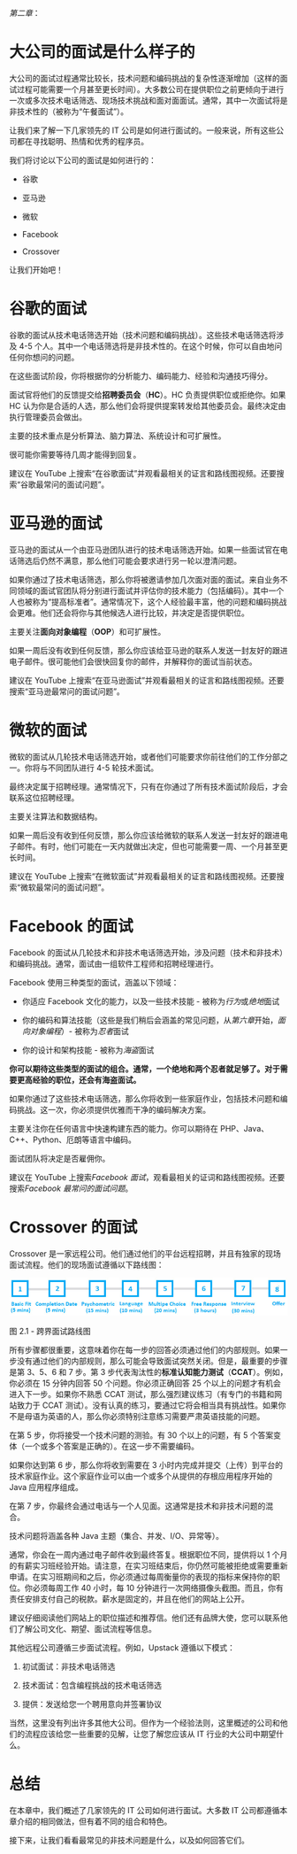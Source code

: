 *第二章*：

# 大公司的面试是什么样子的

大公司的面试过程通常比较长，技术问题和编码挑战的复杂性逐渐增加（这样的面试过程可能需要一个月甚至更长时间）。大多数公司在提供职位之前更倾向于进行一次或多次技术电话筛选、现场技术挑战和面对面面试。通常，其中一次面试将是非技术性的（被称为“午餐面试”）。

让我们来了解一下几家领先的 IT 公司是如何进行面试的。一般来说，所有这些公司都在寻找聪明、热情和优秀的程序员。

我们将讨论以下公司的面试是如何进行的：

+   谷歌

+   亚马逊

+   微软

+   Facebook

+   Crossover

让我们开始吧！

# 谷歌的面试

谷歌的面试从技术电话筛选开始（技术问题和编码挑战）。这些技术电话筛选将涉及 4-5 个人。其中一个电话筛选将是非技术性的。在这个时候，你可以自由地问任何你想问的问题。

在这些面试阶段，你将根据你的分析能力、编码能力、经验和沟通技巧得分。

面试官将他们的反馈提交给**招聘委员会**（**HC**）。HC 负责提供职位或拒绝你。如果 HC 认为你是合适的人选，那么他们会将提供提案转发给其他委员会。最终决定由执行管理委员会做出。

主要的技术重点是分析算法、脑力算法、系统设计和可扩展性。

很可能你需要等待几周才能得到回复。

建议在 YouTube 上搜索“在谷歌面试”并观看最相关的证言和路线图视频。还要搜索“谷歌最常问的面试问题”。

# 亚马逊的面试

亚马逊的面试从一个由亚马逊团队进行的技术电话筛选开始。如果一些面试官在电话筛选后仍然不满意，那么他们可能会要求进行另一轮以澄清问题。

如果你通过了技术电话筛选，那么你将被邀请参加几次面对面的面试。来自业务不同领域的面试官团队将分别进行面试并评估你的技术能力（包括编码）。其中一个人也被称为“提高标准者”。通常情况下，这个人经验最丰富，他的问题和编码挑战会更难。他们还会将你与其他候选人进行比较，并决定是否提供职位。 

主要关注**面向对象编程**（**OOP**）和可扩展性。

如果一周后没有收到任何反馈，那么你应该给亚马逊的联系人发送一封友好的跟进电子邮件。很可能他们会很快回复你的邮件，并解释你的面试当前状态。

建议在 YouTube 上搜索“在亚马逊面试”并观看最相关的证言和路线图视频。还要搜索“亚马逊最常问的面试问题”。

# 微软的面试

微软的面试从几轮技术电话筛选开始，或者他们可能要求你前往他们的工作分部之一。你将与不同团队进行 4-5 轮技术面试。

最终决定属于招聘经理。通常情况下，只有在你通过了所有技术面试阶段后，才会联系这位招聘经理。

主要关注算法和数据结构。

如果一周后没有收到任何反馈，那么你应该给微软的联系人发送一封友好的跟进电子邮件。有时，他们可能在一天内就做出决定，但也可能需要一周、一个月甚至更长时间。

建议在 YouTube 上搜索“在微软面试”并观看最相关的证言和路线图视频。还要搜索“微软最常问的面试问题”。

# Facebook 的面试

Facebook 的面试从几轮技术和非技术电话筛选开始，涉及问题（技术和非技术）和编码挑战。通常，面试由一组软件工程师和招聘经理进行。

Facebook 使用三种类型的面试，涵盖以下领域：

+   你适应 Facebook 文化的能力，以及一些技术技能 - 被称为*行为*或*绝地*面试

+   你的编码和算法技能（这些是我们稍后会涵盖的常见问题，从*第六章*开始，*面向对象编程*）- 被称为*忍者*面试

+   你的设计和架构技能 - 被称为*海盗*面试

**你可以期待这些类型的面试的组合。通常，一个绝地和两个忍者就足够了。对于需要更高经验的职位，还会有海盗面试。**

如果你通过了这些技术电话筛选，那么你将收到一些家庭作业，包括技术问题和编码挑战。这一次，你必须提供优雅而干净的编码解决方案。

主要关注你在任何语言中快速构建东西的能力。你可以期待在 PHP、Java、C++、Python、厄朗等语言中编码。

面试团队将决定是否雇佣你。

建议在 YouTube 上搜索*Facebook 面试*，观看最相关的证词和路线图视频。还要搜索*Facebook 最常问的面试问题*。

# Crossover 的面试

Crossover 是一家远程公司。他们通过他们的平台远程招聘，并且有独家的现场面试流程。他们的现场面试遵循以下路线图：

![图 2.1 - 跨界面试路线图](img/B15403_02_01.jpg)

图 2.1 - 跨界面试路线图

所有步骤都很重要，这意味着你在每一步的回答必须通过他们的内部规则。如果一步没有通过他们的内部规则，那么可能会导致面试突然关闭。但是，最重要的步骤是第 3、5、6 和 7 步。第 3 步代表淘汰性的**标准认知能力测试**（**CCAT**）。例如，你必须在 15 分钟内回答 50 个问题。你必须正确回答 25 个以上的问题才有机会进入下一步。如果你不熟悉 CCAT 测试，那么强烈建议练习（有专门的书籍和网站致力于 CCAT 测试）。没有认真的练习，要通过它将会相当具有挑战性。如果你不是母语为英语的人，那么你必须特别注意练习需要严肃英语技能的问题。

在第 5 步，你将接受一个技术问题的测验。有 30 个以上的问题，有 5 个答案变体（一个或多个答案是正确的）。在这一步不需要编码。

如果你达到第 6 步，那么你将收到需要在 3 小时内完成并提交（上传）到平台的技术家庭作业。这个家庭作业可以由一个或多个从提供的存根应用程序开始的 Java 应用程序组成。

在第 7 步，你最终会通过电话与一个人见面。这通常是技术和非技术问题的混合。

技术问题将涵盖各种 Java 主题（集合、并发、I/O、异常等）。

通常，你会在一周内通过电子邮件收到最终答复。根据职位不同，提供将以 1 个月的有薪实习班经验开始。请注意，在实习班结束后，你仍然可能被拒绝或需要重新申请。在实习班期间和之后，你必须通过每周衡量你的表现的指标来保持你的职位。你必须每周工作 40 小时，每 10 分钟进行一次网络摄像头截图。而且，你有责任安排支付自己的税款。薪水是固定的，并且在他们的网站上公开。

建议仔细阅读他们网站上的职位描述和推荐信。他们还有品牌大使，您可以联系他们了解公司文化、期望、面试流程等信息。

其他远程公司遵循三步面试流程。例如，Upstack 遵循以下模式：

1.  初试面试：非技术电话筛选

1.  技术面试：包含编程挑战的技术电话筛选

1.  提供：发送给您一个聘用意向并签署协议

当然，这里没有列出许多其他大公司。但作为一个经验法则，这里概述的公司和他们的流程应该给您一些重要的见解，让您了解您应该从 IT 行业的大公司中期望什么。

# 总结

在本章中，我们概述了几家领先的 IT 公司如何进行面试。大多数 IT 公司都遵循本章介绍的相同做法，但有着不同的组合和特色。

接下来，让我们看看最常见的非技术问题是什么，以及如何回答它们。
